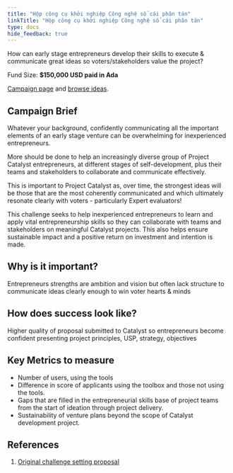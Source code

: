 ```yaml
---
title: "Hộp công cụ khởi nghiệp Công nghệ sổ cái phân tán"
linkTitle: "Hộp công cụ khởi nghiệp Công nghệ sổ cái phân tán"
type: docs
hide_feedback: true
---
```


How can early stage entrepreneurs develop their skills to execute & communicate great ideas so voters/stakeholders value the project?

Fund Size: **$150,000 USD paid in Ada**

[Campaign page](https://cardano.ideascale.com/a/campaign-home/26113) and [browse ideas](https://cardano.ideascale.com/a/ideas/top/campaign-filter/byids/campaigns/26113/stage/unspecified).

## Campaign Brief

Whatever your background, confidently communicating all the important elements of an early stage venture can be overwhelming for inexperienced entrepreneurs.

More should be done to help an increasingly diverse group of Project Catalyst entrepreneurs, at different stages of self-development, plus their teams and stakeholders to collaborate and communicate effectively.

This is important to Project Catalyst as, over time, the strongest ideas will be those that are the most coherently communicated and which ultimately resonate clearly with voters - particularly Expert evaluators!

This challenge seeks to help inexperienced entrepreneurs to learn and apply vital entrepreneurship skills so they can collaborate with teams and stakeholders on meaningful Catalyst projects. This also helps ensure sustainable impact and a positive return on investment and intention is made.

## Why is it important?

Entrepreneurs strengths are ambition and vision but often lack structure to communicate ideas clearly enough to win voter hearts & minds

## How does success look like?

Higher quality of proposal submitted to Catalyst so entrepreneurs become confident presenting project principles, USP, strategy, objectives

## Key Metrics to measure

- Number of users, using the tools
- Difference in score of applicants using the toolbox and those not using the tools.
- Gaps that are filled in the entrepreneurial skills base of project teams from the start of ideation through project delivery.
- Sustainability of venture plans beyond the scope of Catalyst development project.

## References

1. [Original challenge setting proposal](https://cardano.ideascale.com/a/dtd/DLT-Entrepreneurship-Toolbox/341809-48088)